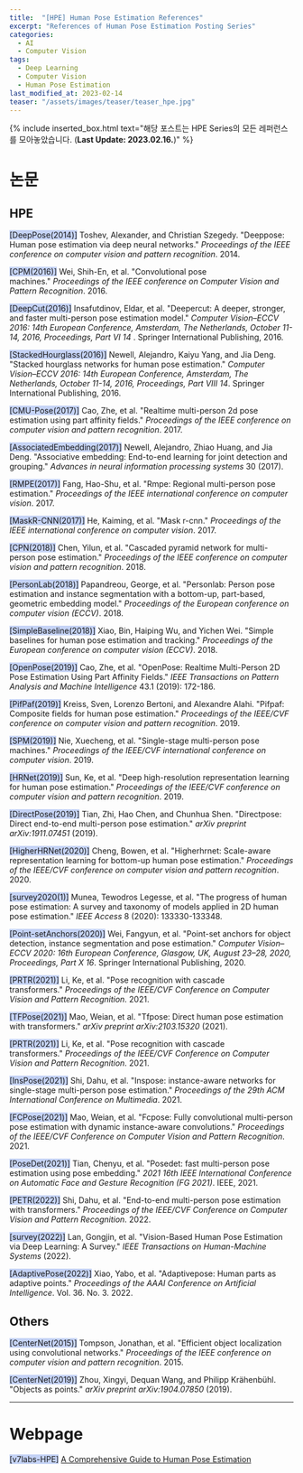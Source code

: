 ```yaml
---
title:  "[HPE] Human Pose Estimation References"
excerpt: "References of Human Pose Estimation Posting Series"
categories:
  - AI
  - Computer Vision
tags:
  - Deep Learning
  - Computer Vision
  - Human Pose Estimation
last_modified_at: 2023-02-14
teaser: "/assets/images/teaser/teaser_hpe.jpg"
---
```


{% include inserted_box.html text="해당 포스트는 HPE Series의 모든 레퍼런스를 모아놓았습니다. (**Last Update: 2023.02.16.**)" %}

# 논문

## HPE

<span style="background-color: #C5D3F6">[DeepPose(2014)]</span> Toshev, Alexander, and Christian Szegedy. "Deeppose: Human pose estimation via deep neural networks." *Proceedings of the IEEE conference on computer vision and pattern recognition*. 2014.

<span style="background-color: #C5D3F6">[CPM(2016)]</span> Wei, Shih-En, et al. "Convolutional pose machines." *Proceedings of the IEEE conference on Computer Vision and Pattern Recognition*. 2016.

<span style="background-color: #C5D3F6">[DeepCut(2016)]</span> Insafutdinov, Eldar, et al. "Deepercut: A deeper, stronger, and faster multi-person pose estimation model." *Computer Vision–ECCV 2016: 14th European Conference, Amsterdam, The Netherlands, October 11-14, 2016, Proceedings, Part VI 14*
. Springer International Publishing, 2016.

<span style="background-color: #C5D3F6">[StackedHourglass(2016)]</span> Newell, Alejandro, Kaiyu Yang, and Jia Deng. "Stacked hourglass networks for human pose estimation." *Computer Vision–ECCV 2016: 14th European Conference, Amsterdam, The Netherlands, October 11-14, 2016, Proceedings, Part VIII 14*. Springer International Publishing, 2016.

<span style="background-color: #C5D3F6">[CMU-Pose(2017)]</span> Cao, Zhe, et al. "Realtime multi-person 2d pose estimation using part affinity fields." *Proceedings of the IEEE conference on computer vision and pattern recognition*. 2017.

<span style="background-color: #C5D3F6">[AssociatedEmbedding(2017)]</span> Newell, Alejandro, Zhiao Huang, and Jia Deng. "Associative embedding: End-to-end learning for joint detection and grouping." *Advances in neural information processing systems* 30 (2017).

<span style="background-color: #C5D3F6">[RMPE(2017)]</span> Fang, Hao-Shu, et al. "Rmpe: Regional multi-person pose estimation." *Proceedings of the IEEE international conference on computer vision*. 2017.

<span style="background-color: #C5D3F6">[MaskR-CNN(2017)]</span> He, Kaiming, et al. "Mask r-cnn." *Proceedings of the IEEE international conference on computer vision*. 2017.

<span style="background-color: #C5D3F6">[CPN(2018)]</span> Chen, Yilun, et al. "Cascaded pyramid network for multi-person pose estimation." *Proceedings of the IEEE conference on computer vision and pattern recognition*. 2018.

<span style="background-color: #C5D3F6">[PersonLab(2018)]</span> Papandreou, George, et al. "Personlab: Person pose estimation and instance segmentation with a bottom-up, part-based, geometric embedding model." *Proceedings of the European conference on computer vision (ECCV)*. 2018.

<span style="background-color: #C5D3F6">[SimpleBaseline(2018)]</span> Xiao, Bin, Haiping Wu, and Yichen Wei. "Simple baselines for human pose estimation and tracking." *Proceedings of the European conference on computer vision (ECCV)*. 2018.

<span style="background-color: #C5D3F6">[OpenPose(2019)]</span> Cao, Zhe, et al. "OpenPose: Realtime Multi-Person 2D Pose Estimation Using Part Affinity Fields." *IEEE Transactions on Pattern Analysis and Machine Intelligence* 43.1 (2019): 172-186.

<span style="background-color: #C5D3F6">[PifPaf(2019)]</span> Kreiss, Sven, Lorenzo Bertoni, and Alexandre Alahi. "Pifpaf: Composite fields for human pose estimation." *Proceedings of the IEEE/CVF conference on computer vision and pattern recognition*. 2019.

<span style="background-color: #C5D3F6">[SPM(2019)]</span> Nie, Xuecheng, et al. "Single-stage multi-person pose machines." *Proceedings of the IEEE/CVF international conference on computer vision*. 2019.

<span style="background-color: #C5D3F6">[HRNet(2019)]</span> Sun, Ke, et al. "Deep high-resolution representation learning for human pose estimation." *Proceedings of the IEEE/CVF conference on computer vision and pattern recognition*. 2019.

<span style="background-color: #C5D3F6">[DirectPose(2019)]</span> Tian, Zhi, Hao Chen, and Chunhua Shen. "Directpose: Direct end-to-end multi-person pose estimation." *arXiv preprint arXiv:1911.07451* (2019).

<span style="background-color: #C5D3F6">[HigherHRNet(2020)]</span> Cheng, Bowen, et al. "Higherhrnet: Scale-aware representation learning for bottom-up human pose estimation." *Proceedings of the IEEE/CVF conference on computer vision and pattern recognition*. 2020.

<span style="background-color: #C5D3F6">[survey2020(1)]</span> Munea, Tewodros Legesse, et al. "The progress of human pose estimation: A survey and taxonomy of models applied in 2D human pose estimation." *IEEE Access* 8 (2020): 133330-133348.

<span style="background-color: #C5D3F6">[Point-setAnchors(2020)]</span> Wei, Fangyun, et al. "Point-set anchors for object detection, instance segmentation and pose estimation." *Computer Vision–ECCV 2020: 16th European Conference, Glasgow, UK, August 23–28, 2020, Proceedings, Part X 16*. Springer International Publishing, 2020.

<span style="background-color: #C5D3F6">[PRTR(2021)]</span> Li, Ke, et al. "Pose recognition with cascade transformers." *Proceedings of the IEEE/CVF Conference on Computer Vision and Pattern Recognition*. 2021.

<span style="background-color: #C5D3F6">[TFPose(2021)]</span> Mao, Weian, et al. "Tfpose: Direct human pose estimation with transformers." *arXiv preprint arXiv:2103.15320* (2021).

<span style="background-color: #C5D3F6">[PRTR(2021)]</span> Li, Ke, et al. "Pose recognition with cascade transformers." *Proceedings of the IEEE/CVF Conference on Computer Vision and Pattern Recognition*. 2021.

<span style="background-color: #C5D3F6">[InsPose(2021)]</span> Shi, Dahu, et al. "Inspose: instance-aware networks for single-stage multi-person pose estimation." *Proceedings of the 29th ACM International Conference on Multimedia*. 2021.

<span style="background-color: #C5D3F6">[FCPose(2021)]</span> Mao, Weian, et al. "Fcpose: Fully convolutional multi-person pose estimation with dynamic instance-aware convolutions." *Proceedings of the IEEE/CVF Conference on Computer Vision and Pattern Recognition*. 2021.

<span style="background-color: #C5D3F6">[PoseDet(2021)]</span> Tian, Chenyu, et al. "Posedet: fast multi-person pose estimation using pose embedding." *2021 16th IEEE International Conference on Automatic Face and Gesture Recognition (FG 2021)*. IEEE, 2021.

<span style="background-color: #C5D3F6">[PETR(2022)]</span> Shi, Dahu, et al. "End-to-end multi-person pose estimation with transformers." *Proceedings of the IEEE/CVF Conference on Computer Vision and Pattern Recognition*. 2022.

<span style="background-color: #C5D3F6">[survey(2022)]</span> Lan, Gongjin, et al. "Vision-Based Human Pose Estimation via Deep Learning: A Survey." *IEEE Transactions on Human-Machine Systems* (2022).

<span style="background-color: #C5D3F6">[AdaptivePose(2022)]</span> Xiao, Yabo, et al. "Adaptivepose: Human parts as adaptive points." *Proceedings of the AAAI Conference on Artificial Intelligence*. Vol. 36. No. 3. 2022.

## Others

<span style="background-color: #C5D3F6">[CenterNet(2015)]</span> Tompson, Jonathan, et al. "Efficient object localization using convolutional networks." *Proceedings of the IEEE conference on computer vision and pattern recognition*. 2015.

<span style="background-color: #C5D3F6">[CenterNet(2019)]</span> Zhou, Xingyi, Dequan Wang, and Philipp Krähenbühl. "Objects as points." *arXiv preprint arXiv:1904.07850* (2019).

- - -

# Webpage

<span style="background-color: #C5D3F6">[v7labs-HPE]</span> [A Comprehensive Guide to Human Pose Estimation](https://www.v7labs.com/blog/human-pose-estimation-guide)